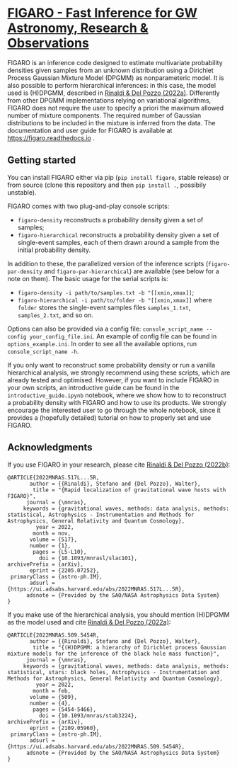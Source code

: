 # [FIGARO - Fast Inference for GW Astronomy, Research & Observations](https://www.youtube.com/watch?v=uJeJ4YiVFz8)

FIGARO is an inference code designed to estimate multivariate probability densities given samples from an unknown distribution using a Dirichlet Process Gaussian Mixture Model (DPGMM) as nonparameteric model.
It is also possible to perform hierarchical inferences: in this case, the model used is (H)DPGMM, described in [Rinaldi & Del Pozzo (2022a)](https://ui.adsabs.harvard.edu/abs/2022MNRAS.509.5454R/abstract).
Differently from other DPGMM implementations relying on variational algorithms, FIGARO does not require the user to specify a priori the maximum allowed number of mixture components. The required number of Gaussian distributions to be included in the mixture is inferred from the data. The documentation and user guide for FIGARO is available at https://figaro.readthedocs.io .

## Getting started

You can install FIGARO either via pip (`pip install figaro`, stable release) or from source (clone this repository and then `pip install .`, possibily unstable).

FIGARO comes with two plug-and-play console scripts:
* `figaro-density` reconstructs a probability density given a set of samples;
* `figaro-hierarchical` reconstructs a probability density given a set of single-event samples, each of them drawn around a sample from the initial probability density.

In addition to these, the parallelized version of the inference scripts (`figaro-par-density` and `figaro-par-hierarchical`) are available (see below for a note on them). 
The basic usage for the serial scripts is:
* `figaro-density -i path/to/samples.txt -b "[[xmin,xmax]]`;
* `figaro-hierarchical -i path/to/folder -b "[[xmin,xmax]]` where `folder` stores the single-event samples files `samples_1.txt`, `samples_2.txt`, and so on. 

Options can also be provided via a config file: `console_script_name --config your_config_file.ini`. An example of config file can be found in `options_example.ini`.
In order to see all the available options, run `console_script_name -h`.

If you only want to reconstruct some probability density or run a vanilla hierarchical analysis, we strongly recommend using these scripts, which are already tested and optimised.
However, if you want to include FIGARO in your own scripts, an introductive guide can be found in the `introductive_guide.ipynb` notebook, where we show how to to reconstruct a probability density with FIGARO and how to use its products. We strongly encourage the interested user to go through the whole notebook, since it provides a (hopefully detailed) tutorial on how to properly set and use FIGARO.

## Acknowledgments

If you use FIGARO in your research, please cite [Rinaldi & Del Pozzo (2022b)](https://ui.adsabs.harvard.edu/abs/2022MNRAS.517L...5R/abstract):
```
@ARTICLE{2022MNRAS.517L...5R,
       author = {{Rinaldi}, Stefano and {Del Pozzo}, Walter},
        title = "{Rapid localization of gravitational wave hosts with FIGARO}",
      journal = {\mnras},
     keywords = {gravitational waves, methods: data analysis, methods: statistical, Astrophysics - Instrumentation and Methods for Astrophysics, General Relativity and Quantum Cosmology},
         year = 2022,
        month = nov,
       volume = {517},
       number = {1},
        pages = {L5-L10},
          doi = {10.1093/mnrasl/slac101},
archivePrefix = {arXiv},
       eprint = {2205.07252},
 primaryClass = {astro-ph.IM},
       adsurl = {https://ui.adsabs.harvard.edu/abs/2022MNRAS.517L...5R},
      adsnote = {Provided by the SAO/NASA Astrophysics Data System}
}
```

If you make use of the hierarchical analysis, you should mention (H)DPGMM as the model used and cite [Rinaldi & Del Pozzo (2022a)](https://ui.adsabs.harvard.edu/abs/2022MNRAS.509.5454R/abstract):

```
@ARTICLE{2022MNRAS.509.5454R,
       author = {{Rinaldi}, Stefano and {Del Pozzo}, Walter},
        title = "{(H)DPGMM: a hierarchy of Dirichlet process Gaussian mixture models for the inference of the black hole mass function}",
      journal = {\mnras},
     keywords = {gravitational waves, methods: data analysis, methods: statistical, stars: black holes, Astrophysics - Instrumentation and Methods for Astrophysics, General Relativity and Quantum Cosmology},
         year = 2022,
        month = feb,
       volume = {509},
       number = {4},
        pages = {5454-5466},
          doi = {10.1093/mnras/stab3224},
archivePrefix = {arXiv},
       eprint = {2109.05960},
 primaryClass = {astro-ph.IM},
       adsurl = {https://ui.adsabs.harvard.edu/abs/2022MNRAS.509.5454R},
      adsnote = {Provided by the SAO/NASA Astrophysics Data System}
}
```

